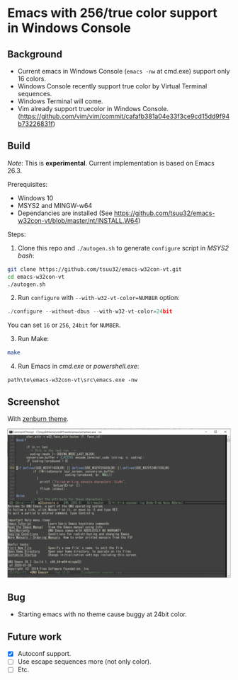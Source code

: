 # Emacs with 256/true color support in Windows Console

## Background
- Current emacs in Windows Console (`emacs -nw` at cmd.exe) support only 16 colors.
- Windows Console recently support true color by Virtual Terminal sequences.
- Windows Terminal will come.
- Vim already support truecolor in Windows Console.(https://github.com/vim/vim/commit/cafafb381a04e33f3ce9cd15dd9f94b73226831f)

## Build
*Note*: This is **experimental**.
Current implementation is based on Emacs 26.3.

Prerequisites:
- Windows 10
- MSYS2 and MINGW-w64
- Dependancies are installed (See https://github.com/tsuu32/emacs-w32con-vt/blob/master/nt/INSTALL.W64)

Steps:
1. Clone this repo and `./autogen.sh` to generate `configure` script in *MSYS2 bash*:

```sh
git clone https://github.com/tsuu32/emacs-w32con-vt.git
cd emacs-w32con-vt
./autogen.sh
```

2. Run `configure` with `--with-w32-vt-color=NUMBER` option:

```c
./configure --without-dbus --with-w32-vt-color=24bit
```

You can set `16` or `256`, `24bit` for `NUMBER`.

3. Run Make:

```sh
make
```

4. Run Emacs in *cmd.exe* or *powershell.exe*:

```
path\to\emacs-w32con-vt\src\emacs.exe -nw
```

## Screenshot
With [zenburn theme](https://github.com/bbatsov/zenburn-emacs).

![](emacs-zenburn-vt-24bitcolor.png)

## Bug
- Starting emacs with no theme cause buggy at 24bit color.

## Future work
- [x] Autoconf support.
- [ ] Use escape sequences more (not only color).
- [ ] Etc.